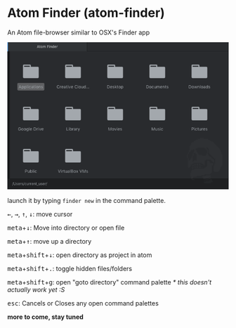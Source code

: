 # Atom Finder (atom-finder)

An Atom file-browser similar to OSX's Finder app

![Atom Finder](https://raw.githubusercontent.com/gbinflames/atom-finder/master/atom-finder.png)

launch it by typing `finder new` in the command palette.

<kbd>←</kbd>, <kbd>→</kbd>, <kbd>↑</kbd>, <kbd>↓</kbd>: move cursor

<kbd>meta</kbd>+<kbd>↓</kbd>: Move into directory or open file

<kbd>meta</kbd>+<kbd>↑</kbd>: move up a directory

<kbd>meta</kbd>+<kbd>shift</kbd>+<kbd>↓</kbd>: open directory as project in atom

<kbd>meta</kbd>+<kbd>shift</kbd>+<kbd>.</kbd>: toggle hidden files/folders

<kbd>meta</kbd>+<kbd>shift</kbd>+<kbd>g</kbd>: open "goto directory" command palette _* this doesn't actually work yet :S_

<kbd>esc</kbd>: Cancels or Closes any open command palettes

**more to come, stay tuned**
